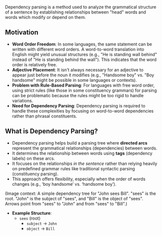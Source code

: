 Dependency parsing is a method used to analyze the grammatical structure of a sentence by establishing relationships between "head" words and words which modify or depend on them.

## Motivation

*   **Word Order Freedom**: In some languages, the same statement can be written with different word orders. A word-to-word translation into English might yield unusual structures (e.g., "He is standing wall behind" instead of "He is standing behind the wall"). This indicates that the word order is relatively free.
*   **Adjective Placement**: It isn't always necessary for an adjective to appear just before the noun it modifies (e.g., "Handsome boy" vs. "Boy handsome" might be possible in some languages or contexts).
*   **Problem with Rule-Based Parsing**: For languages with free word order, using strict rules (like those in some constituency grammars) for parsing can be problematic because the rules might be too rigid to handle variations.
*   **Need for Dependency Parsing**: Dependency parsing is required to handle these complexities by focusing on word-to-word dependencies rather than phrasal constituents.

## What is Dependency Parsing?

*   Dependency parsing helps build a parsing tree where **directed arcs** represent the grammatical relationships (dependencies) between words.
*   It determines the relationship between words using **tags** (dependency labels) on these arcs.
*   It focuses on the relationships *in the sentence* rather than relying heavily on predefined grammar rules like traditional syntactic parsing (constituency parsing).
*   This approach offers flexibility, especially when the order of words changes (e.g., ‘boy handsome’ vs. ‘handsome boy’).

(Image context: A simple dependency tree for "John sees Bill". "sees" is the root. "John" is the subject of "sees", and "Bill" is the object of "sees". Arrows point from "sees" to "John" and from "sees" to "Bill".)

*   **Example Structure**:
    *   `sees` (root)
        *   `subject` -> `John`
        *   `object` -> `Bill`